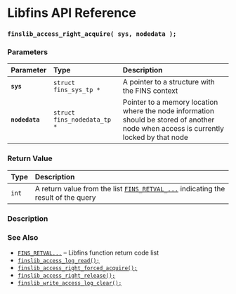 # Libfins API Reference

### `finslib_access_right_acquire( sys, nodedata );`

### Parameters

| Parameter | Type | Description |
| :--- | :--- | :--- |
|**`sys`**|`struct fins_sys_tp *`|A pointer to a structure with the FINS context|
|**`nodedata`**|`struct fins_nodedata_tp *`|Pointer to a memory location where the node information should be stored of another node when access is currently locked by that node|

### Return Value

| Type | Description |
| :--- | :--- |
|`int`|A return value from the list [`FINS_RETVAL_...`](fins_retval.md) indicating the result of the query|

### Description

### See Also

* [`FINS_RETVAL...`](fins_retval.md) &ndash; Libfins function return code list
* [`finslib_access_log_read();`](finslib_access_log_read.md)
* [`finslib_access_right_forced_acquire();`](finslib_access_right_forced_acquire.md)
* [`finslib_access_right_release();`](finslib_access_right_release.md)
* [`finslib_write_access_log_clear();`](finslib_write_access_log_clear.md)
